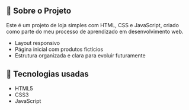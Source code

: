 
## 🧾 Sobre o Projeto

Este é um projeto de loja simples com HTML, CSS e JavaScript, criado como parte do meu processo de aprendizado em desenvolvimento web.

- Layout responsivo
- Página inicial com produtos fictícios
- Estrutura organizada e clara para evoluir futuramente

## 🚀 Tecnologias usadas

- HTML5
- CSS3
- JavaScript
